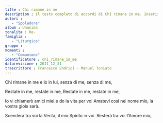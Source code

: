 ```yaml
--- 
title : Chi rimane in me
description : Il testo completo di accordi di Chi rimane in me. Inseriscila nel tuo canzoniere!
autori : 
   - "Spoladore"
album : Unanima
tonalita : Re-
famiglia : 
   - "Liturgica"
gruppo : 
momenti : 
   - "Comunione"
identificatore : chi_rimane_in_me
datarevisione : 2011_12_31
trascrittore : Francesco Endrici - Manuel Toniato
--- 
```




Chi rimane in me e io in lui, 
senza di me, senza di me, 


 Restate in me, restate in me, 
Restate in me, restate in me, 


Io vi chiamerò amici miei e do la vita per voi
Amatevi così nel nome mio, la vostra gioia sarà.


Scenderà tra voi la Verità, il mio Spirito in voi.
Resterà tra voi l'Amore mio, 


